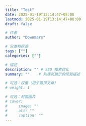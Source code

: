 ```yaml
---
title: "Test"
date: 2025-01-19T13:14:47+08:00
lastmod: 2025-01-19T13:14:47+08:00
draft: false

# 作者
author: "Downmars"

# 分类和标签
tags: [""]
categories: [""]

# 描述
description: "" # SEO 搜索优化
summary: ""    # 列表页展示的简短描述

# 可选：权重（用于置顶文章）
# weight: 1

# 可选：封面图片
# cover:
#     image: ""
#     alt: ""
#     caption: ""
---
```

